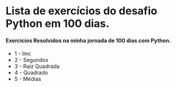 # Lista de exercícios do desafio Python em 100 dias.
#### Exercicios Resolvidos na minha jornada de 100 dias com Python.
- 1 - Imc
- 2 - Segundos
- 3 - Raiz Quadrada
- 4 - Quadrado
- 5 - Médias